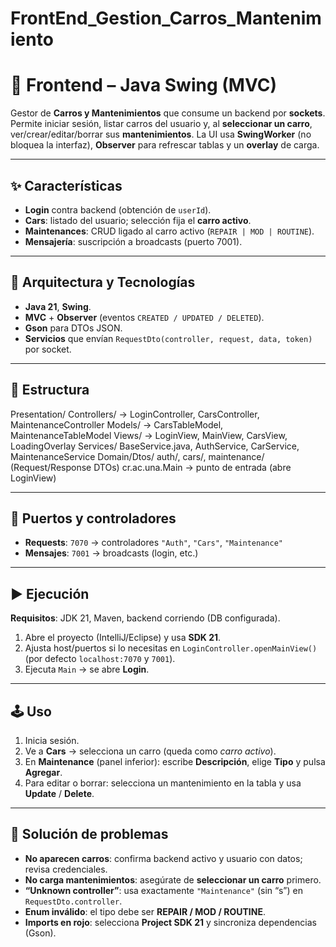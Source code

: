 # FrontEnd_Gestion_Carros_Mantenimiento
# 🚗 Frontend – Java Swing (MVC)

Gestor de **Carros y Mantenimientos** que consume un backend por **sockets**. Permite iniciar sesión, listar carros del usuario y, al **seleccionar un carro**, ver/crear/editar/borrar sus **mantenimientos**. La UI usa **SwingWorker** (no bloquea la interfaz), **Observer** para refrescar tablas y un **overlay** de carga.

---

## ✨ Características
- **Login** contra backend (obtención de `userId`).
- **Cars**: listado del usuario; selección fija el **carro activo**.
- **Maintenances**: CRUD ligado al carro activo (`REPAIR | MOD | ROUTINE`).
- **Mensajería**: suscripción a broadcasts (puerto 7001).

---

## 🧱 Arquitectura y Tecnologías
- **Java 21**, **Swing**.
- **MVC** + **Observer** (eventos `CREATED / UPDATED / DELETED`).
- **Gson** para DTOs JSON.
- **Servicios** que envían `RequestDto(controller, request, data, token)` por socket.

---

## 📁 Estructura
Presentation/
Controllers/  -> LoginController, CarsController, MaintenanceController
Models/       -> CarsTableModel, MaintenanceTableModel
Views/        -> LoginView, MainView, CarsView, LoadingOverlay
Services/
BaseService.java, AuthService, CarService, MaintenanceService
Domain/Dtos/
auth/, cars/, maintenance/ (Request/Response DTOs)
cr.ac.una.Main -> punto de entrada (abre LoginView)

---

## 🔌 Puertos y controladores
- **Requests**: `7070`  → controladores `"Auth"`, `"Cars"`, `"Maintenance"`
- **Mensajes**: `7001`  → broadcasts (login, etc.)

---

## ▶️ Ejecución
**Requisitos**: JDK 21, Maven, backend corriendo (DB configurada).

1. Abre el proyecto (IntelliJ/Eclipse) y usa **SDK 21**.
2. Ajusta host/puertos si lo necesitas en `LoginController.openMainView()` (por defecto `localhost:7070` y `7001`).
3. Ejecuta `Main` → se abre **Login**.

---

## 🕹️ Uso
1. Inicia sesión.
2. Ve a **Cars** → selecciona un carro (queda como *carro activo*).
3. En **Maintenance** (panel inferior): escribe **Descripción**, elige **Tipo** y pulsa **Agregar**.
4. Para editar o borrar: selecciona un mantenimiento en la tabla y usa **Update** / **Delete**.

---

## 🧰 Solución de problemas
- **No aparecen carros**: confirma backend activo y usuario con datos; revisa credenciales.
- **No carga mantenimientos**: asegúrate de **seleccionar un carro** primero.
- **“Unknown controller”**: usa exactamente `"Maintenance"` (sin “s”) en `RequestDto.controller`.
- **Enum inválido**: el tipo debe ser **REPAIR / MOD / ROUTINE**.
- **Imports en rojo**: selecciona **Project SDK 21** y sincroniza dependencias (Gson).
